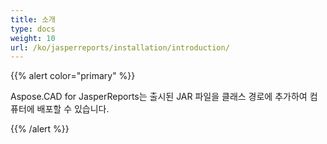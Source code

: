 ```yaml
---
title: 소개
type: docs
weight: 10
url: /ko/jasperreports/installation/introduction/
---
```


{{% alert color="primary" %}}

Aspose.CAD for JasperReports는 출시된 JAR 파일을 클래스 경로에 추가하여 컴퓨터에 배포할 수 있습니다.

{{% /alert %}}
